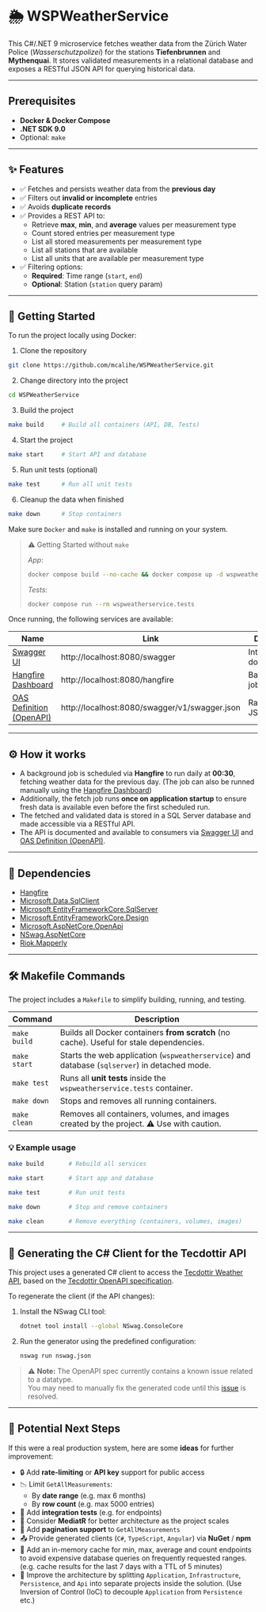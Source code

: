 # 🌦 WSPWeatherService

This C#/.NET 9 microservice fetches weather data from the Zürich Water Police (*Wasserschutzpolizei*) for the stations
**Tiefenbrunnen** and **Mythenquai**. It stores validated measurements in a relational database and exposes a RESTful
JSON API for querying historical data.

---

## Prerequisites

- **Docker & Docker Compose**
- **.NET SDK 9.0**
- Optional: `make`

---

## ✨ Features

- ✅ Fetches and persists weather data from the **previous day**
- ✅ Filters out **invalid or incomplete** entries
- ✅ Avoids **duplicate records**
- ✅ Provides a REST API to:
    - Retrieve **max**, **min**, and **average** values per measurement type
    - Count stored entries per measurement type
    - List all stored measurements per measurement type
    - List all stations that are available
    - List all units that are available per measurement type
- ✅ Filtering options:
    - **Required**: Time range (`start`, `end`)
    - **Optional**: Station (`station` query param)

---

## 🚀 Getting Started

To run the project locally using Docker:

1. Clone the repository

```bash
git clone https://github.com/mcalihe/WSPWeatherService.git
```

2. Change directory into the project

```bash
cd WSPWeatherService
```

3. Build the project

```bash
make build     # Build all containers (API, DB, Tests)
```

4. Start the project

```bash
make start     # Start API and database
```

5. Run unit tests (optional)

```bash
make test      # Run all unit tests
```

6. Cleanup the data when finished

```bash
make down      # Stop containers
```

Make sure `Docker` and `make` is installed and running on your system.

> ⚠️ Getting Started without `make`
>
> *App*:
> ```bash
> docker compose build --no-cache && docker compose up -d wspweatherservice sqlserver
> ```
>
> *Tests*:
>
> ```bash
> docker compose run --rm wspweatherservice.tests
> ```

Once running, the following services are available:

| Name                                                                      | Link                                          | Description                   |
|---------------------------------------------------------------------------|-----------------------------------------------|-------------------------------|
| [Swagger UI](http://localhost:8080/swagger)                               | http://localhost:8080/swagger                 | Interactive API documentation |
| [Hangfire Dashboard](http://localhost:8080/hangfire)                      | http://localhost:8080/hangfire                | Background job monitoring     |
| [OAS Definition (OpenAPI)](http://localhost:8080/swagger/v1/swagger.json) | http://localhost:8080/swagger/v1/swagger.json | Raw OpenAPI JSON schema       |

---

## ⚙️ How it works

- A background job is scheduled via **Hangfire** to run daily at **00:30**, fetching weather data for the previous
  day. (The job can also be runned manually using the [Hangfire Dashboard](http://localhost:8080/hangfire))
- Additionally, the fetch job runs **once on application startup** to ensure fresh data is available even before the
  first scheduled run.
- The fetched and validated data is stored in a SQL Server database and made accessible via a RESTful API.
- The API is documented and available to consumers via [Swagger UI](http://localhost:8080/swagger)
  and [OAS Definition (OpenAPI)](http://localhost:8080/swagger/v1/swagger.json).

---

## 🧩 Dependencies

- [Hangfire](https://www.hangfire.io/)
- [Microsoft.Data.SqlClient](https://www.nuget.org/packages/microsoft.data.sqlclient)
- [Microsoft.EntityFrameworkCore.SqlServer](https://www.nuget.org/packages/Microsoft.EntityFrameworkCore.sqlserver/)
- [Microsoft.EntityFrameworkCore.Design](https://www.nuget.org/packages/microsoft.entityframeworkcore.design/)
- [Microsoft.AspNetCore.OpenApi](https://www.nuget.org/packages/Microsoft.AspNetCore.OpenApi)
- [NSwag.AspNetCore](https://github.com/RicoSuter/NSwag)
- [Riok.Mapperly](https://mapperly.riok.app/)

---

## 🛠 Makefile Commands

The project includes a `Makefile` to simplify building, running, and testing.

| Command      | Description                                                                                   |
|--------------|-----------------------------------------------------------------------------------------------|
| `make build` | Builds all Docker containers **from scratch** (no cache). Useful for stale dependencies.      |
| `make start` | Starts the web application (`wspweatherservice`) and database (`sqlserver`) in detached mode. |
| `make test`  | Runs all **unit tests** inside the `wspweatherservice.tests` container.                       |
| `make down`  | Stops and removes all running containers.                                                     |
| `make clean` | Removes all containers, volumes, and images created by the project. ⚠️ Use with caution.      |

### 💡 Example usage

```bash
make build       # Rebuild all services
```

```bash
make start       # Start app and database
```

```bash
make test        # Run unit tests
```

```bash
make down        # Stop and remove containers
```

```bash
make clean       # Remove everything (containers, volumes, images)
```

---

## 🧬 Generating the C# Client for the Tecdottir API

This project uses a generated C# client to access the [Tecdottir Weather API](https://tecdottir.metaodi.ch/docs/), based
on the [Tecdottir OpenAPI specification](https://tecdottir.metaodi.ch/swagger).

To regenerate the client (if the API changes):

1. Install the NSwag CLI tool:
   ```bash
   dotnet tool install --global NSwag.ConsoleCore
   ```

2. Run the generator using the predefined configuration:
   ```bash
   nswag run nswag.json
   ```

> ⚠️ **Note:** The OpenAPI spec currently contains a known issue related to a datatype.  
> You may need to manually fix the generated code until this [issue](https://github.com/metaodi/tecdottir/issues/53) is
> resolved.

---

## 📌 Potential Next Steps

If this were a real production system, here are some **ideas** for further improvement:

- 🔒 Add **rate-limiting** or **API key** support for public access
- 📉 Limit `GetAllMeasurements`:
    - By **date range** (e.g. max 6 months)
    - By **row count** (e.g. max 5000 entries)
- 🧪 Add **integration tests** (e.g. for endpoints)
- 🧭 Consider **MediatR** for better architecture as the project scales
- 📃 Add **pagination support** to `GetAllMeasurements`
- 📤 Provide generated clients (`C#`, `TypeScript`, `Angular`) via **NuGet** / **npm**
- 💾 Add an in-memory cache for min, max, average and count endpoints to avoid expensive database queries on frequently
  requested ranges.
  (e.g. cache results for the last 7 days with a TTL of 5 minutes)
- 🧱 Improve the architecture by splitting `Application`, `Infrastructure`, `Persistence`, and `Api` into separate
  projects
  inside the solution. (Use Inversion of Control (IoC) to decouple `Application` from `Persistence` etc.)